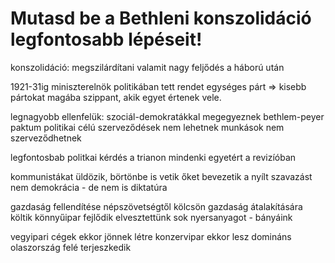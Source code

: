 # Mutasd be a Bethleni konszolidáció legfontosabb lépéseit!

konszolidáció: megszilárdítani valamit
nagy feljődés a háború után

1921-31ig miniszterelnök
politikában tett rendet
egységes párt => kisebb pártokat magába szippant, akik egyet értenek vele.

legnagyobb ellenfelük: szociál-demokratákkal megegyeznek
bethlem-peyer paktum
politikai célú szerveződések nem lehetnek
munkások nem szerveződhetnek

legfontosbab politkai kérdés a trianon
mindenki egyetért a revizíóban

kommunistákat üldözik, börtönbe is vetik őket
bevezetik a nyílt szavazást
nem demokrácia - de nem is diktatúra

gazdaság fellendítése
népszövetségtől kölcsön
gazdaság átalakítására költik
könnyűipar fejlődik
elvesztettünk sok nyersanyagot - bányáink

vegyipari cégek ekkor jönnek létre
konzervipar ekkor lesz domináns
olaszország felé terjeszkedik